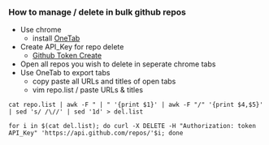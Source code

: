 ### How to manage / delete in bulk github repos

- Use chrome
  - install [OneTab](https://chrome.google.com/webstore/detail/onetab/chphlpgkkbolifaimnlloiipkdnihall?hl=en)
- Create API_Key for repo delete
  - [Github Token Create](https://github.com/settings/tokens/new)  
- Open all repos you wish to delete in seperate chrome tabs
- Use OneTab to export tabs
  - copy paste all URLs and titles of open tabs
  - vim repo.list / paste URLs & titles

```
cat repo.list | awk -F " | " '{print $1}' | awk -F "/" '{print $4,$5}' | sed 's/ /\//' | sed '1d' > del.list

for i in $(cat del.list); do curl -X DELETE -H "Authorization: token API_Key" 'https://api.github.com/repos/'$i; done

```


